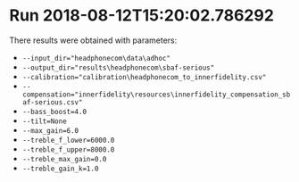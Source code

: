 # Run 2018-08-12T15:20:02.786292
There results were obtained with parameters:
* `--input_dir="headphonecom\data\adhoc"`
* `--output_dir="results\headphonecom\sbaf-serious"`
* `--calibration="calibration\headphonecom_to_innerfidelity.csv"`
* `--compensation="innerfidelity\resources\innerfidelity_compensation_sbaf-serious.csv"`
* `--bass_boost=4.0`
* `--tilt=None`
* `--max_gain=6.0`
* `--treble_f_lower=6000.0`
* `--treble_f_upper=8000.0`
* `--treble_max_gain=0.0`
* `--treble_gain_k=1.0`